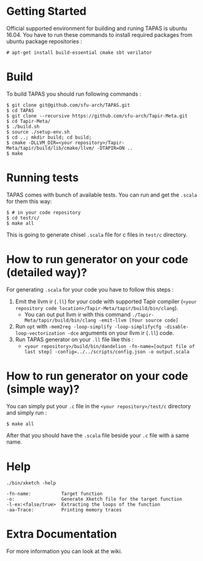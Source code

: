 Getting Started
=======
Official supported environment for building and runing TAPAS is ubuntu 16.04. You have to run these commands to install required packages from ubuntu package repositories :
```
# apt-get install build-essential cmake sbt verilator
````

Build
=======
To build TAPAS you should run following commands :
```
$ git clone git@github.com/sfu-arch/TAPAS.git
$ cd TAPAS
$ git clone --recursive https://github.com/sfu-arch/Tapir-Meta.git
$ cd Tapir-Meta/
$ ./build.sh
$ source ./setup-env.sh
$ cd ..; mkdir build; cd build;
$ cmake -DLLVM_DIR=<your repository>/Tapir-Meta/tapir/build/lib/cmake/llvm/ -DTAPIR=ON ..
$ make
 ```

Running tests
=======
TAPAS comes with bunch of available tests. You can run and get the `.scala` for them this way:
```
$ # in your code repository
$ cd test/c/
$ make all
```
This is going to generate chisel `.scala` file for c files in `test/c` directory.

How to run generator on your code (detailed way)?
=======
For generating `.scala` for your code you have to follow this steps :
1. Emit the llvm ir (`.ll`) for your code with supported Tapir compiler (`<your repository code location>/Tapir-Meta/tapir/build/bin/clang`).
    * You can out put llvm ir with this command `./Tapir-Meta/tapir/build/bin/clang -emit-llvm [Your source code]`
2. Run `opt` with `-mem2reg -loop-simplify -loop-simplifycfg -disable-loop-vectorization -dce` arguments on your llvm ir (`.ll`) code.
3. Run TAPAS generator on your `.ll` file like this :
    * `<your repository>/build/bin/dandelion -fn-name=[output file of last step] -config=../../scripts/config.json -o output.scala`

How to run generator on your code (simple way)?
=======
You can simply put your `.c` file in the `<your repository>/test/c` directory and simply run :
```
$ make all
```
After that you should have the `.scala` file beside your `.c` file with a same name.

Help
=======
```
./bin/xketch -help

-fn-name:           Target function
-o:                 Generate Xketch file for the target function
-l-ex:<false/true>  Extracting the loops of the function
-aa-Trace:          Printing memory traces
```

Extra Documentation
=======
For more information you can look at the wiki.
